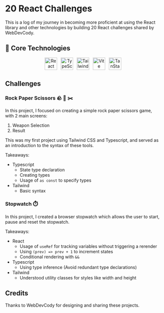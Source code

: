 # 20 React Challenges

This is a log of my journey in becoming more proficient at using the React library and other technologies by building 20 React challenges shared by WebDevCody.

## 🚀 Core Technologies

<p align="center">
  <img src="https://cdn.jsdelivr.net/gh/devicons/devicon@latest/icons/react/react-original.svg" alt="React" width="40" />
  &nbsp;
  <img src="https://cdn.jsdelivr.net/gh/devicons/devicon@latest/icons/typescript/typescript-original.svg" alt="TypeScript" width="40" />   
  &nbsp;
  <img src="https://cdn.jsdelivr.net/gh/devicons/devicon@latest/icons/tailwindcss/tailwindcss-original.svg" alt="Tailwind CSS" width="40" />
  &nbsp;
  <img src="https://cdn.jsdelivr.net/gh/devicons/devicon@latest/icons/vitejs/vitejs-original.svg" alt="Vite" width="40" height="40"/>
  &nbsp;
  <img src="https://tanstack.com/assets/splash-dark-8nwlc0Nt.png" alt="TanStack Start" width="40" height="40"/>
</p>


## Challenges

### Rock Paper Scissors 🪨 📄 ✂️ 

In this project, I focused on creating a simple rock paper scissors game, with 2 main screens:

1. Weapon Selection
2. Result

This was my first project using Tailwind CSS and Typescript, and served as an introduction to the syntax of these tools.

Takeaways:
- Typescript
  - State type declaration
  - Creating types
  - Usage of `as const` to specify types
- Tailwind
  - Basic syntax

### Stopwatch ⏱️

In this project, I created a browser stopwatch which allows the user to start, pause and reset the stopwatch.

Takeaways:
- React
  - Usage of `useRef` for tracking variables without triggering a rerender
  - Using `(prev) => prev + 1` to increment states
  - Conditional rendering with `&&`
- Typescript
  - Using type inference (Avoid redundant type declarations)
- Tailwind
  - Understood utility classes for styles like width and height

## Credits
Thanks to WebDevCody for designing and sharing these projects.